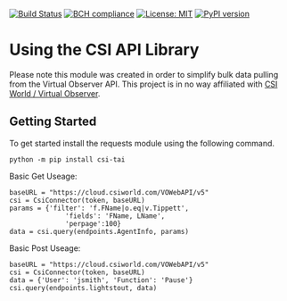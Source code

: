 [![Build Status](https://travis-ci.com/dtaivpp/CSI_API.svg?branch=master)](https://travis-ci.com/dtaivpp/CSI_API)
[![BCH compliance](https://bettercodehub.com/edge/badge/dtaivpp/CSI_API?branch=master)](https://bettercodehub.com/)
[![License: MIT](https://img.shields.io/badge/License-MIT-yellow.svg)](https://opensource.org/licenses/MIT)
[![PyPI version](https://badge.fury.io/py/csi-tai.svg)](https://badge.fury.io/py/csi-tai)

# Using the CSI API Library 

Please note this module was created in order to simplify bulk data pulling from the Virtual Observer API. This project is in no way affiliated with [CSI World / Virtual Observer](https://www.csiworld.com).

## Getting Started

To get started install the requests module using the following command.  

`python -m pip install csi-tai`


Basic Get Useage:  
  ```
  baseURL = "https://cloud.csiworld.com/VOWebAPI/v5"  
  csi = CsiConnector(token, baseURL)  
  params = {'filter': 'f.FName|o.eq|v.Tippett',  
                'fields': 'FName, LName',  
                'perpage':100}  
  data = csi.query(endpoints.AgentInfo, params)  
  ```

Basic Post Useage:  
  ```
  baseURL = "https://cloud.csiworld.com/VOWebAPI/v5"  
  csi = CsiConnector(token, baseURL)  
  data = {'User': 'jsmith', 'Function': 'Pause'}  
  csi.query(endpoints.lightstout, data)  
  ```
